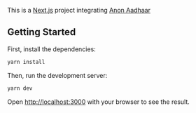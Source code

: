 This is a [Next.js](https://nextjs.org/) project integrating [Anon Aadhaar](https://github.com/privacy-scaling-explorations/anon-aadhaar)

## Getting Started

First, install the dependencies:

```bash
yarn install
```

Then, run the development server:

```bash
yarn dev
```

Open [http://localhost:3000](http://localhost:3000) with your browser to see the result.
